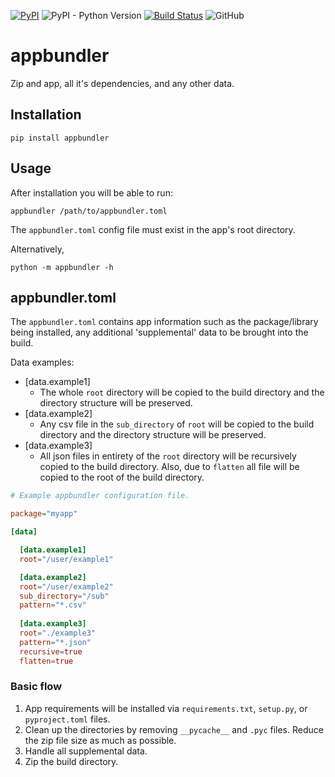 [![PyPI](https://img.shields.io/pypi/v/appbundler.svg?style=flat-square)](https://pypi.org/pypi/appbundler)
![PyPI - Python Version](https://img.shields.io/pypi/pyversions/appbundler.svg?style=flat-square)
[![Build Status](https://travis-ci.com/mab4058/appbundler.svg?branch=master)](https://travis-ci.com/mab4058/appbundler)
![GitHub](https://img.shields.io/github/license/mab4058/appbundler.svg?style=flat-square)

# appbundler

Zip and app, all it's dependencies, and any other data.

## Installation

`pip install appbundler`

## Usage

After installation you will be able to run:

`appbundler /path/to/appbundler.toml`

The `appbundler.toml` config file must exist in the app's root directory.

Alternatively,

`python -m appbundler -h`

## appbundler.toml

The `appbundler.toml` contains app information such as the package/library 
being installed, any additional 'supplemental' data to be brought into the 
build.

Data examples:
* [data.example1]
    * The whole `root` directory will be copied to the build directory and the directory structure will be preserved.
* [data.example2]
    * Any csv file in the `sub_directory` of `root` will be copied to the build directory and the directory structure will be preserved.
* [data.example3]
    * All json files in entirety of the `root` directory will be recursively copied to the build directory.  Also, due to `flatten` all file will be copied to the root of the build directory.

```toml
# Example appbundler configuration file.

package="myapp"

[data]

  [data.example1]
  root="/user/example1"

  [data.example2]
  root="/user/example2"
  sub_directory="/sub"
  pattern="*.csv"
  
  [data.example3]
  root="./example3"
  pattern="*.json"
  recursive=true
  flatten=true
```

### Basic flow

1. App requirements will be installed via `requirements.txt`, `setup.py`, or `pyproject.toml` files.
2. Clean up the directories by removing `__pycache__` and `.pyc` files.  Reduce the zip file size as much as possible.
3. Handle all supplemental data.
4. Zip the build directory.
